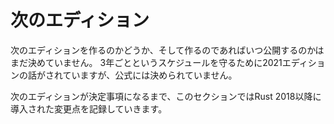 <!--
# The Next Edition
-->
# 次のエディション

<!--
We have not decided if and when the next edition will ship; there is talk of
a 2021 edition to keep up the three-year schedule, but that has not been
formally decided.
-->
次のエディションを作るのかどうか、そして作るのであればいつ公開するのかはまだ決めていません。
3年ごとというスケジュールを守るために2021エディションの話がされていますが、公式には決められていません。

<!--
Until we do, this section keeps track of changes that landed after Rust 2018.
-->
次のエディションが決定事項になるまで、このセクションではRust 2018以降に導入された変更点を記録していきます。
